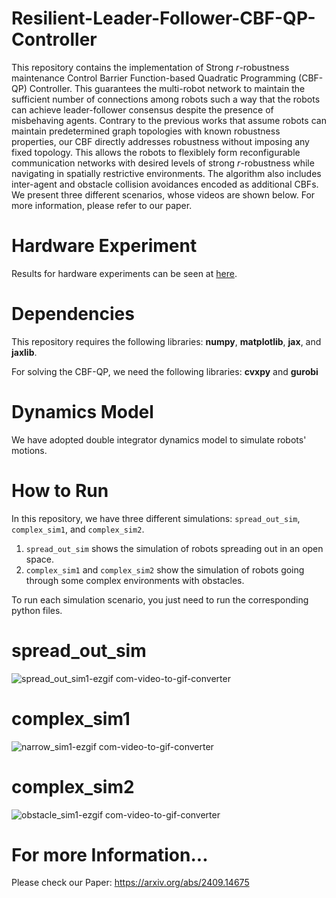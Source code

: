 # Resilient-Leader-Follower-CBF-QP-Controller

This repository contains the implementation of Strong $r$-robustness maintenance Control Barrier Function-based Quadratic Programming (CBF-QP) Controller. This guarantees the multi-robot network to maintain the sufficient number of connections among robots such a way that the robots can achieve leader-follower consensus despite the presence of misbehaving agents. Contrary to the previous works that assume robots can maintain predetermined graph topologies with known robustness properties, our CBF directly addresses robustness without imposing any fixed topology. This allows the robots to flexiblely form reconfigurable communication networks with desired levels of strong $r$-robustness while navigating in spatially restrictive environments. The algorithm also includes inter-agent and obstacle collision avoidances encoded as additional CBFs. We present three different scenarios, whose videos are shown below. For more information, please refer to our paper.

# Hardware Experiment
Results for hardware experiments can be seen at [here](https://youtu.be/LHm5FXdm3-o).


# Dependencies
This repository requires the following libraries: **numpy**, **matplotlib**, **jax**, and **jaxlib**.

For solving the CBF-QP, we need the following libraries: **cvxpy** and **gurobi**

# Dynamics Model
We have adopted double integrator dynamics model to simulate robots' motions. 

# How to Run
In this repository, we have three different simulations: `spread_out_sim`, `complex_sim1`, and `complex_sim2`.
1) `spread_out_sim` shows the simulation of robots spreading out in an open space.
2) `complex_sim1` and `complex_sim2` show the simulation of robots going through some complex environments with obstacles.

To run each simulation scenario, you just need to run the corresponding python files. 
# spread_out_sim
![spread_out_sim1-ezgif com-video-to-gif-converter](https://github.com/user-attachments/assets/c1151031-1a52-4621-9690-326304b47911)


# complex_sim1
 ![narrow_sim1-ezgif com-video-to-gif-converter](https://github.com/user-attachments/assets/564559c2-b1f4-4322-9ec6-9f74881e25c0)

# complex_sim2
![obstacle_sim1-ezgif com-video-to-gif-converter](https://github.com/user-attachments/assets/b2b1a954-8686-45b9-9c8b-83128c1fa3a6)


# For more Information...
Please check our Paper: https://arxiv.org/abs/2409.14675








